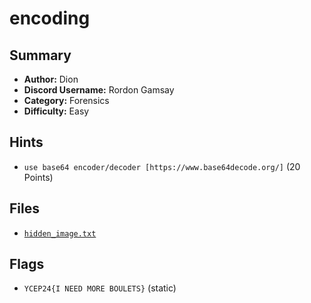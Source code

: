 # encoding

## Summary
- **Author:** Dion
- **Discord Username:** Rordon Gamsay
- **Category:** Forensics
- **Difficulty:** Easy

## Hints
- `use base64 encoder/decoder [https://www.base64decode.org/]` (20 Points)

## Files
- [`hidden_image.txt`](dist/hidden_image.txt)

## Flags
- `YCEP24{I NEED MORE BOULETS}` (static)
